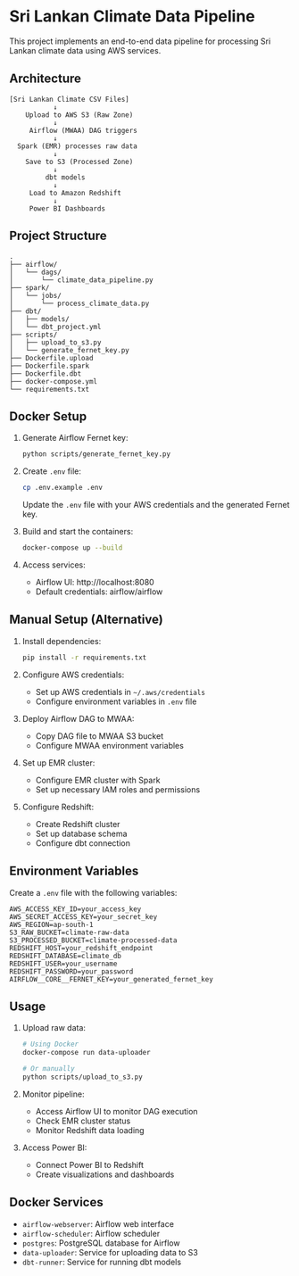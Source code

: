# Sri Lankan Climate Data Pipeline

This project implements an end-to-end data pipeline for processing Sri Lankan climate data using AWS services.

## Architecture

```
[Sri Lankan Climate CSV Files]
           ↓
    Upload to AWS S3 (Raw Zone)
           ↓
     Airflow (MWAA) DAG triggers
           ↓
  Spark (EMR) processes raw data
           ↓
    Save to S3 (Processed Zone)
           ↓
         dbt models
           ↓
     Load to Amazon Redshift
           ↓
     Power BI Dashboards
```

## Project Structure

```
.
├── airflow/
│   └── dags/
│       └── climate_data_pipeline.py
├── spark/
│   └── jobs/
│       └── process_climate_data.py
├── dbt/
│   ├── models/
│   └── dbt_project.yml
├── scripts/
│   ├── upload_to_s3.py
│   └── generate_fernet_key.py
├── Dockerfile.upload
├── Dockerfile.spark
├── Dockerfile.dbt
├── docker-compose.yml
└── requirements.txt
```

## Docker Setup

1. Generate Airflow Fernet key:
   ```bash
   python scripts/generate_fernet_key.py
   ```

2. Create `.env` file:
   ```bash
   cp .env.example .env
   ```
   Update the `.env` file with your AWS credentials and the generated Fernet key.

3. Build and start the containers:
   ```bash
   docker-compose up --build
   ```

4. Access services:
   - Airflow UI: http://localhost:8080
   - Default credentials: airflow/airflow

## Manual Setup (Alternative)

1. Install dependencies:
   ```bash
   pip install -r requirements.txt
   ```

2. Configure AWS credentials:
   - Set up AWS credentials in `~/.aws/credentials`
   - Configure environment variables in `.env` file

3. Deploy Airflow DAG to MWAA:
   - Copy DAG file to MWAA S3 bucket
   - Configure MWAA environment variables

4. Set up EMR cluster:
   - Configure EMR cluster with Spark
   - Set up necessary IAM roles and permissions

5. Configure Redshift:
   - Create Redshift cluster
   - Set up database schema
   - Configure dbt connection

## Environment Variables

Create a `.env` file with the following variables:

```
AWS_ACCESS_KEY_ID=your_access_key
AWS_SECRET_ACCESS_KEY=your_secret_key
AWS_REGION=ap-south-1
S3_RAW_BUCKET=climate-raw-data
S3_PROCESSED_BUCKET=climate-processed-data
REDSHIFT_HOST=your_redshift_endpoint
REDSHIFT_DATABASE=climate_db
REDSHIFT_USER=your_username
REDSHIFT_PASSWORD=your_password
AIRFLOW__CORE__FERNET_KEY=your_generated_fernet_key
```

## Usage

1. Upload raw data:
   ```bash
   # Using Docker
   docker-compose run data-uploader

   # Or manually
   python scripts/upload_to_s3.py
   ```

2. Monitor pipeline:
   - Access Airflow UI to monitor DAG execution
   - Check EMR cluster status
   - Monitor Redshift data loading

3. Access Power BI:
   - Connect Power BI to Redshift
   - Create visualizations and dashboards

## Docker Services

- `airflow-webserver`: Airflow web interface
- `airflow-scheduler`: Airflow scheduler
- `postgres`: PostgreSQL database for Airflow
- `data-uploader`: Service for uploading data to S3
- `dbt-runner`: Service for running dbt models 
